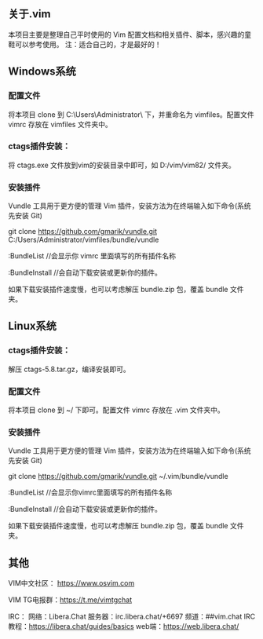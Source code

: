 ## 关于.vim
本项目主要是整理自己平时使用的 Vim 配置文档和相关插件、脚本，感兴趣的童鞋可以参考使用。
注：适合自己的，才是最好的！

## Windows系统

### 配置文件
将本项目 clone 到 C:\Users\Administrator\ 下，并重命名为 vimfiles。配置文件 vimrc 存放在 vimfiles 文件夹中。

### ctags插件安装：
将 ctags.exe 文件放到vim的安装目录中即可，如 D:/vim/vim82/ 文件夹。

### 安装插件
Vundle 工具用于更方便的管理 Vim 插件，安装方法为在终端输入如下命令(系统先安装 Git)

git clone https://github.com/gmarik/vundle.git C:/Users/Administrator/vimfiles/bundle/vundle

:BundleList     //会显示你 vimrc 里面填写的所有插件名称

:BundleInstall  //会自动下载安装或更新你的插件。

如果下载安装插件速度慢，也可以考虑解压 bundle.zip 包，覆盖 bundle 文件夹。

## Linux系统
### ctags插件安装：
解压 ctags-5.8.tar.gz，编译安装即可。

### 配置文件
将本项目 clone 到 ~/ 下即可。配置文件 vimrc 存放在 .vim 文件夹中。

### 安装插件
Vundle 工具用于更方便的管理 Vim 插件，安装方法为在终端输入如下命令(系统先安装 Git)

git clone https://github.com/gmarik/vundle.git ~/.vim/bundle/vundle

:BundleList     //会显示你vimrc里面填写的所有插件名称

:BundleInstall  //会自动下载安装或更新你的插件。

如果下载安装插件速度慢，也可以考虑解压 bundle.zip 包，覆盖 bundle 文件夹。

## 其他
VIM中文社区： https://www.osvim.com

VIM TG电报群：https://t.me/vimtgchat

IRC：
网络：Libera.Chat
服务器：irc.libera.chat/+6697
频道：##vim.chat
IRC教程：https://libera.chat/guides/basics
web端：https://web.libera.chat/
